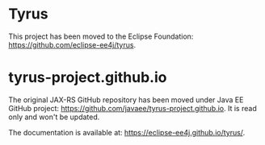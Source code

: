 # Tyrus 

This project has been moved to the Eclipse Foundation: https://github.com/eclipse-ee4j/tyrus.

# tyrus-project.github.io

The original JAX-RS GitHub repository has been moved under Java EE GitHub project: https://github.com/javaee/tyrus-project.github.io. It is read only and won't be updated.

The documentation is available at: https://eclipse-ee4j.github.io/tyrus/.
